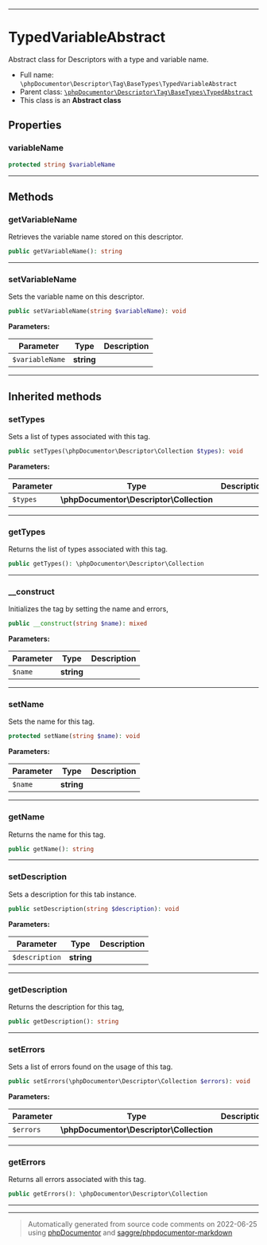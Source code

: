 ***

# TypedVariableAbstract

Abstract class for Descriptors with a type and variable name.



* Full name: `\phpDocumentor\Descriptor\Tag\BaseTypes\TypedVariableAbstract`
* Parent class: [`\phpDocumentor\Descriptor\Tag\BaseTypes\TypedAbstract`](./TypedAbstract.md)
* This class is an **Abstract class**



## Properties


### variableName



```php
protected string $variableName
```






***

## Methods


### getVariableName

Retrieves the variable name stored on this descriptor.

```php
public getVariableName(): string
```











***

### setVariableName

Sets the variable name on this descriptor.

```php
public setVariableName(string $variableName): void
```








**Parameters:**

| Parameter | Type | Description |
|-----------|------|-------------|
| `$variableName` | **string** |  |




***


## Inherited methods


### setTypes

Sets a list of types associated with this tag.

```php
public setTypes(\phpDocumentor\Descriptor\Collection $types): void
```








**Parameters:**

| Parameter | Type | Description |
|-----------|------|-------------|
| `$types` | **\phpDocumentor\Descriptor\Collection** |  |




***

### getTypes

Returns the list of types associated with this tag.

```php
public getTypes(): \phpDocumentor\Descriptor\Collection
```











***

### __construct

Initializes the tag by setting the name and errors,

```php
public __construct(string $name): mixed
```








**Parameters:**

| Parameter | Type | Description |
|-----------|------|-------------|
| `$name` | **string** |  |




***

### setName

Sets the name for this tag.

```php
protected setName(string $name): void
```








**Parameters:**

| Parameter | Type | Description |
|-----------|------|-------------|
| `$name` | **string** |  |




***

### getName

Returns the name for this tag.

```php
public getName(): string
```











***

### setDescription

Sets a description for this tab instance.

```php
public setDescription(string $description): void
```








**Parameters:**

| Parameter | Type | Description |
|-----------|------|-------------|
| `$description` | **string** |  |




***

### getDescription

Returns the description for this tag,

```php
public getDescription(): string
```











***

### setErrors

Sets a list of errors found on the usage of this tag.

```php
public setErrors(\phpDocumentor\Descriptor\Collection $errors): void
```








**Parameters:**

| Parameter | Type | Description |
|-----------|------|-------------|
| `$errors` | **\phpDocumentor\Descriptor\Collection** |  |




***

### getErrors

Returns all errors associated with this tag.

```php
public getErrors(): \phpDocumentor\Descriptor\Collection
```











***


***
> Automatically generated from source code comments on 2022-06-25 using [phpDocumentor](http://www.phpdoc.org/) and [saggre/phpdocumentor-markdown](https://github.com/Saggre/phpDocumentor-markdown)
